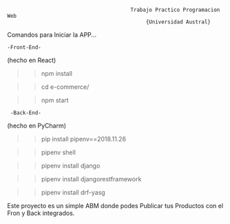                                             Trabajo Practico Programacion Web 
                                                 {Universidad Austral}
                                                 
                                                 
Comandos para Iniciar la APP...

    -Front-End- 
 (hecho en React)                                                                          
>> npm install

>> cd e-commerce/ 

>> npm start 

     -Back-End- 
 (hecho en PyCharm)
  
>> pip install pipenv==2018.11.26

>> pipenv shell

>> pipenv install django

>> pipenv install djangorestframework

>> pipenv install drf-yasg

Este proyecto es un simple ABM donde podes Publicar tus Productos con el Fron y Back integrados.
